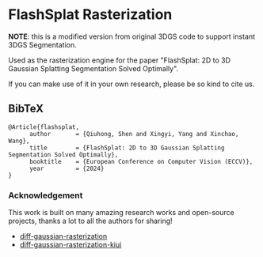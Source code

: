 # FlashSplat Rasterization

**NOTE**: this is a modified version from original 3DGS code to support instant 3DGS Segmentation.


Used as the rasterization engine for the paper "FlashSplat: 2D to 3D Gaussian Splatting Segmentation Solved Optimally". 

If you can make use of it in your own research, please be so kind to cite us.

<section class="section" id="BibTeX">
  <div class="container is-max-desktop content">
    <h2 class="title">BibTeX</h2>
    <pre><code>@Article{flashsplat,
      author       = {Qiuhong, Shen and Xingyi, Yang and Xinchao, Wang},
      title        = {FlashSplat: 2D to 3D Gaussian Splatting Segmentation Solved Optimally},
      booktitle    = {European Conference on Computer Vision (ECCV)},
      year         = {2024}
}</code></pre>
  </div>
</section>


### Acknowledgement

This work is built on many amazing research works and open-source projects, thanks a lot to all the authors for sharing!
- [diff-gaussian-rasterization](https://github.com/graphdeco-inria/diff-gaussian-rasterization)
- [diff-gaussian-rasterization-kiui](https://github.com/ashawkey/diff-gaussian-rasterization)